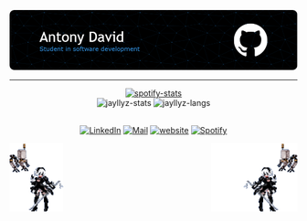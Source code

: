 ![Header](./img/header.png?raw=true)

---

<div align="center">
  <a href="https://spotistats.app/user/jayllyz" target="_blank">
    <picture>
      <source
        srcset="https://card.elwan.ch/?username=jayllyz&type=artists&range=lifetime&g_start=00000000&g_stop=00000000"
        media="(prefers-color-scheme: dark)"
      />
      <source
        srcset="https://card.elwan.ch/?username=jayllyz&type=artists&range=lifetime"
        media="(prefers-color-scheme: light), (prefers-color-scheme: no-preference)"
      />
      <img src="https://card.elwan.ch/?username=jayllyz&type=artists&range=lifetime&g_start=00000000&g_stop=00000000" alt="spotify-stats" />
    </picture>
  </a>
</div>


<div align="center">
 <img height="150em" src="https://github.jayllyz.fr?username=jayllyz&theme=github_dark_dimmed&show_icons=true&bg_color=00000000&hide_border=true" alt="jayllyz-stats"/>
 <img height="150em" src="https://github.jayllyz.fr/top-langs/?username=jayllyz&layout=compact&theme=github_dark_dimmed&bg_color=00000000&hide=shaderlab,SCSS&exclude_repo=jayllyz.github.io&langs_count=6&hide_border=true" alt="jayllyz-langs"/>
</div>

<br>

<div align="center">
  
  [![LinkedIn](https://img.shields.io/badge/LinkedIn-0A66C2.svg?style=for-the-badge&logo=LinkedIn&logoColor=white&link=https://www.linkedin.com/in/antodavid/)](https://www.linkedin.com/in/antodavid/)
  [![Mail](https://img.shields.io/badge/Gmail-EA4335.svg?style=for-the-badge&logo=Gmail&logoColor=white&link=mailto:antonydavid945@gmail.com)](mailto:antonydavid945@gmail.com)
  [![website](https://img.shields.io/badge/website-000000?style=for-the-badge&logo=About.me&logoColor=white&link=https://jayllyz.github.io/)](https://jayllyz.github.io/)
  [![Spotify](https://img.shields.io/badge/Spotify-1DB954.svg?style=for-the-badge&logo=Spotify&logoColor=white&link=https://open.spotify.com/user/4wts4nq3qaeb51i674dsrur7g?si=f79e97bfbe794a32)](https://open.spotify.com/user/4wts4nq3qaeb51i674dsrur7g?si=f79e97bfbe794a32)

</div>

<img src="./img/2b-left.gif?raw=true" height="120" width="auto" align="left" alt="2b-gif">
<img src="./img/2b-right.gif?raw=true" height="120" width="auto" align="right" alt="2b-gif">
